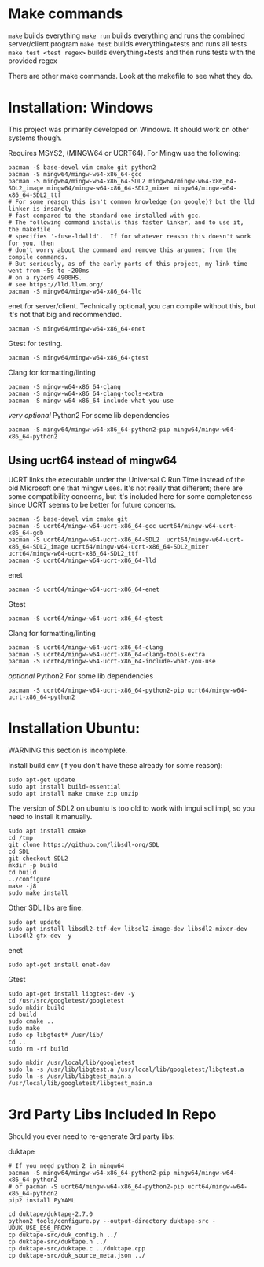 # Make commands

`make` builds everything
`make run` builds everything and runs the combined server/client program
`make test` builds everything+tests and runs all tests
`make test <test regex>` builds everything+tests and then runs tests with the provided regex

There are other make commands.  Look at the makefile to see what they do.

# Installation: Windows

This project was primarily developed on Windows.  It should work on other systems though.

Requires MSYS2, (MINGW64 or UCRT64).  For Mingw use the following:

```
pacman -S base-devel vim cmake git python2
pacman -S mingw64/mingw-w64-x86_64-gcc
pacman -S mingw64/mingw-w64-x86_64-SDL2 mingw64/mingw-w64-x86_64-SDL2_image mingw64/mingw-w64-x86_64-SDL2_mixer mingw64/mingw-w64-x86_64-SDL2_ttf
# For some reason this isn't common knowledge (on google)? but the lld linker is insanely
# fast compared to the standard one installed with gcc.
# The following command installs this faster linker, and to use it, the makefile
# specifies '-fuse-ld=lld'.  If for whatever reason this doesn't work for you, then
# don't worry about the command and remove this argument from the compile commands.
# But seriously, as of the early parts of this project, my link time went from ~5s to ~200ms
# on a ryzen9 4900HS.
# see https://lld.llvm.org/
pacman -S mingw64/mingw-w64-x86_64-lld
```

enet for server/client.  Technically optional, you can compile without this, but it's not
that big and recommended.

```
pacman -S mingw64/mingw-w64-x86_64-enet
```

Gtest for testing.

```
pacman -S mingw64/mingw-w64-x86_64-gtest
```

Clang for formatting/linting

```
pacman -S mingw-w64-x86_64-clang
pacman -S mingw-w64-x86_64-clang-tools-extra
pacman -S mingw-w64-x86_64-include-what-you-use
```

_very optional_ Python2 For some lib dependencies

```
pacman -S mingw64/mingw-w64-x86_64-python2-pip mingw64/mingw-w64-x86_64-python2
```

## Using ucrt64 instead of mingw64

UCRT links the executable under the Universal C Run Time instead of the old Microsoft one
that mingw uses.  It's not really that different; there are some compatibility concerns,
but it's included here for some completeness since UCRT seems to be better for future concerns.

```
pacman -S base-devel vim cmake git
pacman -S ucrt64/mingw-w64-ucrt-x86_64-gcc ucrt64/mingw-w64-ucrt-x86_64-gdb
pacman -S ucrt64/mingw-w64-ucrt-x86_64-SDL2  ucrt64/mingw-w64-ucrt-x86_64-SDL2_image ucrt64/mingw-w64-ucrt-x86_64-SDL2_mixer ucrt64/mingw-w64-ucrt-x86_64-SDL2_ttf
pacman -S ucrt64/mingw-w64-ucrt-x86_64-lld
```

enet

```
pacman -S ucrt64/mingw-w64-ucrt-x86_64-enet
```

Gtest

```
pacman -S ucrt64/mingw-w64-ucrt-x86_64-gtest
```

Clang for formatting/linting

```
pacman -S ucrt64/mingw-w64-ucrt-x86_64-clang
pacman -S ucrt64/mingw-w64-ucrt-x86_64-clang-tools-extra
pacman -S ucrt64/mingw-w64-ucrt-x86_64-include-what-you-use
```

_optional_ Python2 For some lib dependencies

```
pacman -S ucrt64/mingw-w64-ucrt-x86_64-python2-pip ucrt64/mingw-w64-ucrt-x86_64-python2
```

# Installation Ubuntu:

WARNING this section is incomplete.

Install build env (if you don't have these already for some reason):

```
sudo apt-get update
sudo apt install build-essential
sudo apt install make cmake zip unzip
```

The version of SDL2 on ubuntu is too old to work with imgui sdl impl, so you need to install
it manually.

```
sudo apt install cmake
cd /tmp
git clone https://github.com/libsdl-org/SDL
cd SDL
git checkout SDL2
mkdir -p build
cd build
../configure
make -j8
sudo make install
```

Other SDL libs are fine.

```
sudo apt update
sudo apt install libsdl2-ttf-dev libsdl2-image-dev libsdl2-mixer-dev libsdl2-gfx-dev -y
```

enet

```
sudo apt-get install enet-dev
```

Gtest

```
sudo apt-get install libgtest-dev -y
cd /usr/src/googletest/googletest
sudo mkdir build
cd build
sudo cmake ..
sudo make
sudo cp libgtest* /usr/lib/
cd ..
sudo rm -rf build

sudo mkdir /usr/local/lib/googletest
sudo ln -s /usr/lib/libgtest.a /usr/local/lib/googletest/libgtest.a
sudo ln -s /usr/lib/libgtest_main.a /usr/local/lib/googletest/libgtest_main.a
```

# 3rd Party Libs Included In Repo

Should you ever need to re-generate 3rd party libs:

duktape

```
# If you need python 2 in mingw64
pacman -S mingw64/mingw-w64-x86_64-python2-pip mingw64/mingw-w64-x86_64-python2
# or pacman -S ucrt64/mingw-w64-x86_64-python2-pip ucrt64/mingw-w64-x86_64-python2
pip2 install PyYAML

cd duktape/duktape-2.7.0
python2 tools/configure.py --output-directory duktape-src -UDUK_USE_ES6_PROXY
cp duktape-src/duk_config.h ../
cp duktape-src/duktape.h ../
cp duktape-src/duktape.c ../duktape.cpp
cp duktape-src/duk_source_meta.json ../
```

